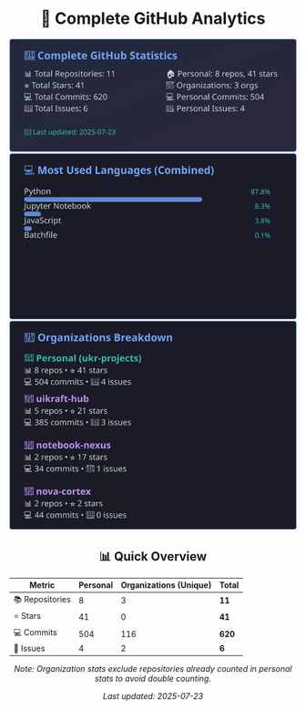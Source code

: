 <!-- GitHub Stats - Auto Generated -->
<div align="center">

# 🚀 Complete GitHub Analytics

![GitHub Stats](./assets/github-stats.svg)
![Languages](./assets/languages.svg)
![Organizations](./assets/organizations.svg)

## 📊 Quick Overview

| Metric | Personal | Organizations (Unique) | **Total** |
|--------|----------|------------------------|-----------|
| 📚 Repositories | 8 | 3 | **11** |
| ⭐ Stars | 41 | 0 | **41** |
| 💻 Commits | 504 | 116 | **620** |
| 🐛 Issues | 4 | 2 | **6** |

*Note: Organization stats exclude repositories already counted in personal stats to avoid double counting.*

*Last updated: 2025-07-23*

</div>
<!-- End GitHub Stats -->
